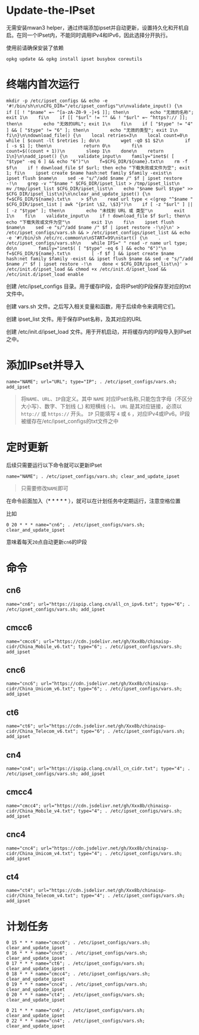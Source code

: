 # Update-the-IPset

无需安装mwan3 helper，通过终端添加ipset并自动更新，设置持久化和开机自启。在同一个IPset内，不能同时调用IPv4和IPv6，因此选择分开执行。

使用前请确保安装了依赖

```
opkg update && opkg install ipset busybox coreutils
```

# 终端内首次运行

```
mkdir -p /etc/ipset_configs && echo -e '#!/bin/sh\n\nCFG_DIR="/etc/ipset_configs"\n\nvalidate_input() {\n    if [[ ! "$name" =~ ^[a-zA-Z0-9_-]+$ ]]; then\n        echo "无效的名称"; exit 1\n    fi\n    if [[ "$url" != "" && ! "$url" =~ ^https?:// ]]; then\n        echo "无效的URL"; exit 1\n    fi\n    if [ "$type" != "4" ] && [ "$type" != "6" ]; then\n        echo "无效的类型"; exit 1\n    fi\n}\n\ndownload_file() {\n    local retries=3\n    local count=0\n    while [ $count -lt $retries ]; do\n        wget -qO $1 $2\n        if [ -s $1 ]; then\n            return 0\n        fi\n        count=$((count + 1))\n        sleep 1\n    done\n    return 1\n}\n\nadd_ipset() {\n    validate_input\n    family="inet$( [ "$type" -eq 6 ] && echo "6")"\n    f=$CFG_DIR/${name}.txt\n    rm -f $f\n    if ! download_file $f $url; then echo "下载失败或文件为空"; exit 1; fi\n    ipset create $name hash:net family $family -exist\n    ipset flush $name\n    sed -e "s/^/add $name /" $f | ipset restore -!\n    grep -v "^$name " $CFG_DIR/ipset_list > /tmp/ipset_list\n    mv /tmp/ipset_list $CFG_DIR/ipset_list\n    echo "$name $url $type" >> $CFG_DIR/ipset_list\n}\n\nclear_and_update_ipset() {\n    f=$CFG_DIR/${name}.txt\n    > $f\n    read url type < <(grep "^$name " $CFG_DIR/ipset_list | awk "{print \$2, \$3}")\n    if [ -z "$url" ] || [ -z "$type" ]; then\n        echo "未找到 URL 或 类型"\n        exit 1\n    fi\n    validate_input\n    if ! download_file $f $url; then\n        echo "下载失败或文件为空"\n        exit 1\n    fi\n    ipset flush $name\n    sed -e "s/^/add $name /" $f | ipset restore -!\n}\n' > /etc/ipset_configs/vars.sh && > /etc/ipset_configs/ipset_list && echo -e '#!/bin/sh /etc/rc.common\n\nSTART=99\nstart() {\n    . /etc/ipset_configs/vars.sh\n    while IFS=" " read -r name url type; do\n        family="inet$( [ "$type" -eq 6 ] && echo "6")"\n        f=$CFG_DIR/${name}.txt\n        [ -f $f ] && ipset create $name hash:net family $family -exist && ipset flush $name && sed -e "s/^/add $name /" $f | ipset restore -!\n    done < $CFG_DIR/ipset_list\n}' > /etc/init.d/ipset_load && chmod +x /etc/init.d/ipset_load && /etc/init.d/ipset_load enable
```

创建 /etc/ipset_configs 目录。用于缓存IP段，会将IPset的IP段保存至对应的txt文件中。

创建 vars.sh 文件。之后写入相关变量和函数，用于后续命令来调用它们。

创建 ipset_list 文件。用于保存IPset名称，及其对应的URL

创建 /etc/init.d/ipset_load 文件。用于开机启动，并将缓存内的IP段导入到IPset之中。

# 添加IPset并导入

```
name="NAME"; url="URL"; type="IP"; . /etc/ipset_configs/vars.sh; add_ipset
```

> 将`NAME`、`URL`、`IP`自定义。其中 `NAME` 对应IPset名称,只能包含字母（不区分大小写）、数字、下划线 (_) 和短横线 (-)。 `URL` 是其对应链接，必须以 `http://` 或 `https://` 开头。 `IP` 只能填写 `4` 或 `6` ，对应IPv4或IPv6。IP段被缓存在/etc/ipset_configs的txt文件之中

# 定时更新

后续只需要运行以下命令就可以更新IPset

```
name="NAME"; . /etc/ipset_configs/vars.sh; clear_and_update_ipset
```

> 只需要修改`NAME`即可

在命令前面加入（* * * * * ），就可以在计划任务中定期运行，注意空格位置

比如

```
0 20 * * * name="cn6"; . /etc/ipset_configs/vars.sh; clear_and_update_ipset
```

意味着每天`20`点自动更新`cn6`的IP段

# 命令

## cn6

```
name="cn6"; url="https://ispip.clang.cn/all_cn_ipv6.txt"; type="6"; . /etc/ipset_configs/vars.sh; add_ipset
```

## cmcc6

```
name="cmcc6"; url="https://cdn.jsdelivr.net/gh/Xxx8b/chinaisp-cidr/China_Mobile_v6.txt"; type="6"; . /etc/ipset_configs/vars.sh; add_ipset
```

## cnc6

```
name="cnc6"; url="https://cdn.jsdelivr.net/gh/Xxx8b/chinaisp-cidr/China_Unicom_v6.txt"; type="6"; . /etc/ipset_configs/vars.sh; add_ipset
```

## ct6

```
name="ct6"; url="https://cdn.jsdelivr.net/gh/Xxx8b/chinaisp-cidr/China_Telecom_v6.txt"; type="6"; . /etc/ipset_configs/vars.sh; add_ipset
```

## cn4

```
name="cn4"; url="https://ispip.clang.cn/all_cn_cidr.txt"; type="4"; . /etc/ipset_configs/vars.sh; add_ipset
```

## cmcc4

```
name="cmcc4"; url="https://cdn.jsdelivr.net/gh/Xxx8b/chinaisp-cidr/China_Mobile_v4.txt"; type="4"; . /etc/ipset_configs/vars.sh; add_ipset
```

## cnc4

```
name="cnc4"; url="https://cdn.jsdelivr.net/gh/Xxx8b/chinaisp-cidr/China_Unicom_v4.txt"; type="4"; . /etc/ipset_configs/vars.sh; add_ipset
```

## ct4

```
name="ct4"; url="https://cdn.jsdelivr.net/gh/Xxx8b/chinaisp-cidr/China_Telecom_v4.txt"; type="4"; . /etc/ipset_configs/vars.sh; add_ipset
```

# 计划任务

```
0 15 * * * name="cmcc6"; . /etc/ipset_configs/vars.sh; clear_and_update_ipset
0 16 * * * name="cnc6"; . /etc/ipset_configs/vars.sh; clear_and_update_ipset
0 17 * * * name="ct6"; . /etc/ipset_configs/vars.sh; clear_and_update_ipset
0 18 * * * name="cmcc4"; . /etc/ipset_configs/vars.sh; clear_and_update_ipset
0 19 * * * name="cnc4"; . /etc/ipset_configs/vars.sh; clear_and_update_ipset
0 20 * * * name="ct4"; . /etc/ipset_configs/vars.sh; clear_and_update_ipset

```

```
0 21 * * * name="cn6"; . /etc/ipset_configs/vars.sh; clear_and_update_ipset
0 22 * * * name="cn4"; . /etc/ipset_configs/vars.sh; clear_and_update_ipset

```
